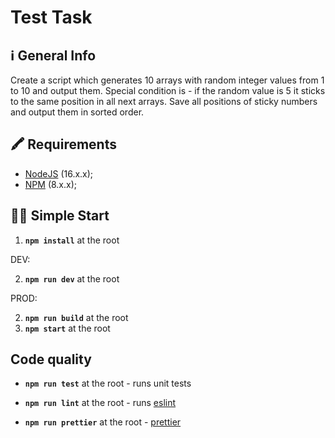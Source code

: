 # Test Task

## ℹ️ General Info

Create a script which generates 10 arrays with random integer values from 1 to 10 and output them. Special condition is - if the random value is 5 it sticks to the same position in all next arrays. Save all positions of sticky numbers and output them in sorted order.

## 🖍 Requirements

- [NodeJS](https://nodejs.org/en/) (16.x.x);
- [NPM](https://www.npmjs.com/) (8.x.x);

## 🏃‍♂️ Simple Start

1. **`npm install`** at the root

DEV:  

2. **`npm run dev`** at the root

PROD: 

2. **`npm run build`** at the root
3. **`npm start`** at the root

## Code quality

-  **`npm run test`** at the root - runs unit tests

- **`npm run lint`** at the root - runs [eslint](https://eslint.org/)

- **`npm run prettier`** at the root - [prettier](https://prettier.io/)
